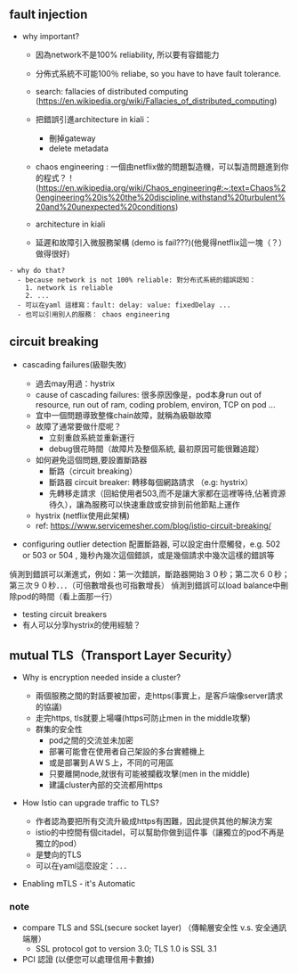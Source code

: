 ## fault injection
- why important?
  - 因為network不是100% reliability, 所以要有容錯能力
  - 分佈式系統不可能100％ reliabe, so you have to have fault tolerance.
  - search: fallacies of distributed computing (https://en.wikipedia.org/wiki/Fallacies_of_distributed_computing)
  - 把錯誤引進architecture in kiali：
    - 刪掉gateway
    - delete metadata
  - chaos engineering : 一個由netflix做的問題製造機，可以製造問題進到你的程式？！
  (https://en.wikipedia.org/wiki/Chaos_engineering#:~:text=Chaos%20engineering%20is%20the%20discipline,withstand%20turbulent%20and%20unexpected%20conditions)
  
  - architecture in kiali
  - 延遲和故障引入微服務架構 (demo is fail???)(他覺得netflix這一塊（？）做得很好)
```  
- why do that?
  - because network is not 100% reliable: 對分布式系統的錯誤認知：
    1. network is reliable
    2. ...
  - 可以在yaml 這樣寫：fault: delay: value: fixedDelay ...
  - 也可以引用別人的服務： chaos engineering
```


## circuit breaking
- cascading failures(級聯失敗)
  - 過去may用過：hystrix
  - cause of cascading failures: 很多原因像是，pod本身run out of resource, run out of ram, coding problem, environ, TCP on pod ...
  - 宜中一個問題導致整條chain故障，就稱為級聯故障
  - 故障了通常要做什麼呢？
    - 立刻重啟系統並重新運行
    - debug很花時間（故障片及整個系統, 最初原因可能很難追蹤）
  - 如何避免這個問題,要設置斷路器
    - 斷路（circuit breaking）
    - 斷路器 circuit breaker: 轉移每個網路請求 （e.g: hystrix）
    - 先轉移走請求（回給使用者503,而不是讓大家都在這裡等待,佔著資源待久），讓為服務可以快速重啟或安排到前他節點上運作
  - hystrix (netflix使用此架構)
  - ref: https://www.servicemesher.com/blog/istio-circuit-breaking/
  
- configuring outlier detection
配置斷路器, 可以設定由什麼觸發，e.g. 502 or 503 or 504 , 幾秒內幾次這個錯誤，或是幾個請求中幾次這樣的錯誤等

偵測到錯誤可以漸進式，例如：第一次錯誤，斷路器開始３０秒；第二次６０秒；第三次９０秒．．．（可倍數增長也可指數增長）
偵測到錯誤可以load balance中刪除pod的時間（看上面那一行）

- testing circuit breakers
 - 有人可以分享hystrix的使用經驗？


## mutual TLS（Transport Layer Security）
- Why is encryption needed inside a cluster?
  - 兩個服務之間的對話要被加密，走https(事實上，是客戶端像server請求的協議)
  - 走完https, tls就要上場囉(https可防止men in the middle攻擊) 
  - 群集的安全性
    - pod之間的交流並未加密
    - 部署可能會在使用者自己架設的多台實體機上
    - 或是部署到ＡＷＳ上，不同的可用區
    - 只要離開node,就很有可能被攔截攻擊(men in the middle)
    - 建議cluster內部的交流都用https
    
- How Istio can upgrade traffic to TLS?
  - 作者認為要把所有交流升級成https有困難，因此提供其他的解決方案
  - istio的中控間有個citadel，可以幫助你做到這件事（讓獨立的pod不再是獨立的pod）
  - 是雙向的TLS 
  - 可以在yaml這麼設定：．．．

- Enabling mTLS - it's Automatic



### note 
- compare TLS and SSL(secure socket layer) （傳輸層安全性 v.s. 安全通訊端層）
  - SSL protocol got to version 3.0; TLS 1.0 is SSL 3.1 
- PCI 認證 (以便您可以處理信用卡數據)


